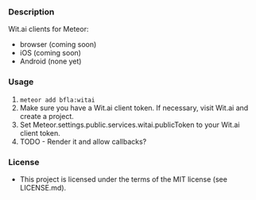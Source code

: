 ### Description
Wit.ai clients for Meteor:
- browser (coming soon)
- iOS (coming soon)
- Android (none yet)

### Usage
1. `meteor add bfla:witai`
2. Make sure you have a Wit.ai client token.  If necessary, visit Wit.ai and
create a project.
3. Set Meteor.settings.public.services.witai.publicToken to your Wit.ai client token.
4. TODO - Render it and allow callbacks?

### License
- This project is licensed under the terms of the MIT license (see LICENSE.md).